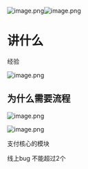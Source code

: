 ![image.png](./assets/1703081596166-image.png)![image.png](./assets/1703081614204-image.png)




# 讲什么


经验


![image.png](./assets/1703081643499-image.png)


## 为什么需要流程


![image.png](./assets/1703081755673-image.png)


![image.png](./assets/1703081802952-image.png)


支付核心的模块


线上bug 不能超过2个
